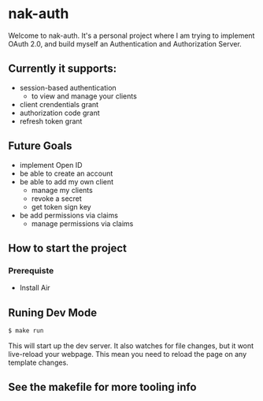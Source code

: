 # nak-auth

Welcome to nak-auth. It's a personal project where I am trying to implement OAuth 2.0, and build myself an Authentication and Authorization Server. 

## Currently it supports:
 - session-based authentication
   - to view and manage your clients
 - client crendentials grant
 - authorization code grant
 - refresh token grant

## Future Goals
 - implement Open ID 
 - be able to create an account
 - be able to add my own client
    - manage my clients
    - revoke a secret
    - get token sign key
- be add permissions via claims
  - manage permissions via claims
  
## How to start the project

### Prerequiste 
 - Install Air

## Runing Dev Mode

```bash
$ make run
```
This will start up the dev server. 
It also watches for file changes, but it wont live-reload your webpage. This mean you need to reload the page on any template changes.

## See the makefile for more tooling info